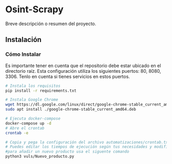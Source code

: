 # Osint-Scrapy

Breve descripción o resumen del proyecto.

## Instalación

### Cómo Instalar

Es importante tener en cuenta que el repositorio debe estar ubicado en el directorio raíz.
Esta configuración utiliza los siguientes puertos: 80, 8080, 3306. Tenlo en cuenta si tienes servicios en estos puertos.

```bash
# Instala los requisitos
pip install -r requirements.txt

# Instala Google Chrome
wget https://dl.google.com/linux/direct/google-chrome-stable_current_amd64.deb
sudo apt install ./google-chrome-stable_current_amd64.deb

# Ejecuta docker-compose
docker-compose up -d
# Abre el crontab
crontab -e

# Copia y pega la configuración del archivo automatizaciones/crontab.txt.
# Puedes editar los tiempos de ejecución según tus necesidades y modificar o eliminar los archivos .log.
#para añadir un nuevo producto usa el siguente comando
python3 vuls/Nuevo_producto.py



